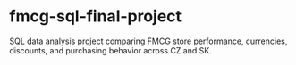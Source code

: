 # fmcg-sql-final-project
SQL data analysis project comparing FMCG store performance, currencies, discounts, and purchasing behavior across CZ and SK.
